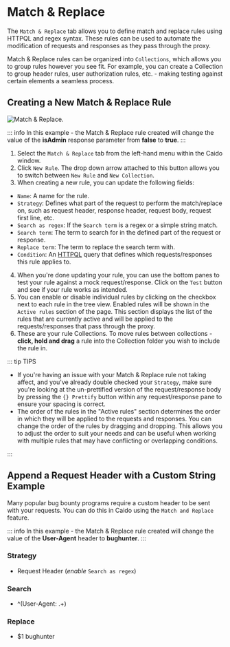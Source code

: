 # Match & Replace

The `Match & Replace` tab allows you to define match and replace rules using HTTPQL and regex syntax. These rules can be used to automate the modification of requests and responses as they pass through the proxy.

Match & Replace rules can be organized into `Collections`, which allows you to group rules however you see fit. For example, you can create a Collection to group header rules, user authorization rules, etc. - making testing against certain elements a seamless process.

## Creating a New Match & Replace Rule

<img alt="Match & Replace." src="/_images/matchreplace_marked_layout.png" center/>

::: info
In this example - the Match & Replace rule created will change the value of the **isAdmin** response parameter from **false** to **true**.
:::

1. Select the `Match & Replace` tab from the left-hand menu within the Caido window.
2. Click `New Rule`. The drop down arrow attached to this button allows you to switch between `New Rule` and `New Collection`.
3. When creating a new rule, you can update the following fields:

- `Name`: A name for the rule.
- `Strategy`: Defines what part of the request to perform the match/replace on, such as request header, response header, request body, request first line, etc.
- `Search as regex`: If the `Search term` is a regex or a simple string match.
- `Search term`: The term to search for in the defined part of the request or response.
- `Replace term`: The term to replace the search term with.
- `Condition`: An [HTTPQL](/concepts/essentials/httpql.html) query that defines which requests/responses this rule applies to.

4. When you're done updating your rule, you can use the bottom panes to test your rule against a mock request/response. Click on the `Test` button and see if your rule works as intended.
5. You can enable or disable individual rules by clicking on the checkbox next to each rule in the tree view. Enabled rules will be shown in the `Active rules` section of the page. This section displays the list of the rules that are currently active and will be applied to the requests/responses that pass through the proxy.
6. These are your rule Collections. To move rules between collections - **click, hold and drag** a rule into the Collection folder you wish to include the rule in.

::: tip TIPS

- If you're having an issue with your Match & Replace rule not taking affect, and you've already double checked your `Strategy`,
make sure you're looking at the un-prettified version of the request/response body by pressing the `{} Prettify` button within any request/response pane to ensure your spacing is correct.
- The order of the rules in the "Active rules" section determines the order in which they will be applied to the requests and responses. You can change the order of the rules by dragging and dropping. This allows you to adjust the order to suit your needs and can be useful when working with multiple rules that may have conflicting or overlapping conditions.

:::

## Append a Request Header with a Custom String Example

Many popular bug bounty programs require a custom header to be sent with your requests. You can do this in Caido using the `Match and Replace` feature.

::: info
In this example - the Match & Replace rule created will change the value of the **User-Agent** header to **bughunter**.
:::

### Strategy

- Request Header (_enable_ `Search as regex`)

### Search

- ^(User-Agent: .+)

### Replace

- $1 bughunter
